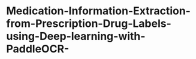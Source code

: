 # Medication-Information-Extraction-from-Prescription-Drug-Labels-using-Deep-learning-with-PaddleOCR-